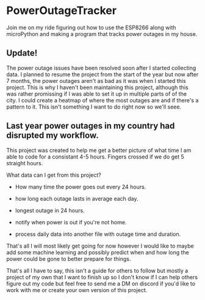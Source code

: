 # PowerOutageTracker
Join me on my ride figuring out how to use the ESP8266 along with microPython and making a program that tracks power outages in my house. 
## Update!
The power outage issues have been resolved soon after I started collecting data. I planned to resume the project from the start of the year but now after 7 months, the power outages aren't as bad as it was when I started this project. This is why I haven't been maintaining this project, although this was rather promissing if I was able to set it up in multiple parts of of the city. I could create a heatmap of where the most outages are and if there's a pattern to it. This isn't something I want to do right now so we'll seee.

## Last year power outages in my country had disrupted my workflow.
This project was created to help me get a better picture of what time I am able to code for a consistant 4-5 hours. Fingers crossed if we do get 5 straight hours.

What data can I get from this project?

- How many time the power goes out every 24 hours.

- how long each outage lasts in average each day.

- longest outage in 24 hours.

- notify when power is out if you're not home.

- process daily data into another file with outage time and duration.

That's all I will most likely get going for now however I would like to maybe add some machine learning and possibly predict when and how long the power could be gone to better prepare for things. 

That's all I have to say, this isn't a guide for others to follow but mostly a project of my own that I want to finish up so I don't know if I can help others figure out my code but feel free to send me a DM on discord if you'd like to work with me or create your own version of this project.
